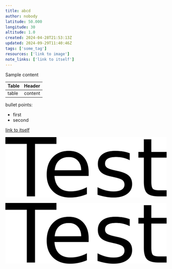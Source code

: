 ```yaml
---
title: abcd
author: nobody
latitude: 50.000
longitude: 30
altitude: 1.0
created: 2024-04-28T21:53:13Z
updated: 2024-09-29T11:40:46Z
tags: ['some_tag']
resources: ['link to image']
note_links: ['link to itself']
---
```


Sample content  

| Table | Header |
| --- | --- |
| table | content |

bullet points:  

- first
- second

[link to itself](abcd.md)

![link to image](test.png)

![test.png](test.png)